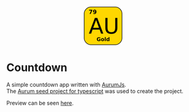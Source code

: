 <p align="center">
    <img src="./src/images/aurum.png" width="100" height="100">
</p>

# Countdown

A simple countdown app written with [AurumJs](https://aurumjs.org/).  
The [Aurum seed project for typescript](https://github.com/CyberPhoenix90/aurum-seed-typescript) was used to create the project.

Preview can be seen [here](https://nabak9.github.io/countdown/).
